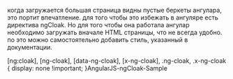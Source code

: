 когда загружается большая страница видны пустые беркеты ангулара, это портит впечатление. для того чтобы это избежать в ангуляре есть директива ngCloak. Но для того чтобы она работала ангулар необходимо загружать вначале HTML страницы, что не всегда удобно. по это можно самостоятельно добавить стиль, указанный в документации. 

[ng\:cloak], [ng-cloak], [data-ng-cloak], [x-ng-cloak], .ng-cloak, .x-ng-cloak {
display: none !important;
}AngularJS-ngCloak-Sample

